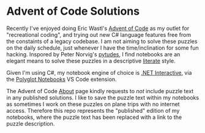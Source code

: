 # Advent of Code Solutions

Recently I've enjoyed doing Eric Wastl's [Advent of Code](https://adventofcode.com) as my outlet for "recreational coding", and trying out new C# language features free from the constaints of a legacy codebase. I am not aiming to solve these puzzles on the daily schedule, just whenever I have the time/inclination for some fun hacking. Inspored by Peter Norvig's [pytudes](https://github.com/norvig/pytudes), I find notebooks are an elegant means to solve these puzzles in a descriptive [literate](https://en.wikipedia.org/wiki/Literate_programming) style. 

Given I'm using C#, my notebook engine of choice is [.NET Interactive](https://github.com/dotnet/interactive), via the [Polyglot Notebooks](https://marketplace.visualstudio.com/items?itemName=ms-dotnettools.dotnet-interactive-vscode) VS Code extension.

The Advent of Code [About](https://adventofcode.com/2024/about) page kindly requests to _not_ include puzzle text in any published solutions. I like to save the puzzle text within my notebooks as sometimes I work on these puzzles on plane trips with no internet access. Therefore this repo represents the "published" edition of my notebooks, where the puzzle text has been replaced with a link to the puzzle description.